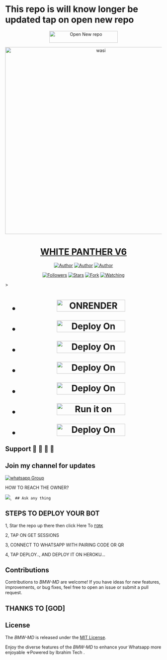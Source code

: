 
# This repo is will know longer be updated tap on open new repo
<p align="center">  
 <a href="https://github.com/GURUMD-TECH/WHITE-PANTHER-V6"><img title="Open New repo" src="https://img.shields.io/badge/Open New Repo-h?color=pink&style=for-the-badge&logo=bmw" width="220" height="38.45"/></a></p>

<p align="center">  
  <a href="https://whatsapp.com/channel/0029VaZuGSxEawdxZK9CzM0Y">
    <img alt="wasi" height="600" src="https://telegra.ph/file/c894c8ee8dd35b55a131b.jpg">
    <h1 align="center">WHITE PANTHER V6</h1>
  </a>
</p>
<p align="center">
<a href="https://github.com/GURUMD-TECH/WHITE-PANTHER-V6"><img title="Author" src="https://img.shields.io/badge/ibrahimaitech-black?style=for-the-badge&logo=Github"></a> <a href="https://whatsapp.com/channel/0029VaZuGSxEawdxZK9CzM0Y"><img title="Author" src="https://img.shields.io/badge/CHANNEL-black?style=for-the-badge&logo=whatsapp"></a> <a href="https://wa.me/25471077266"><img title="Author" src="https://img.shields.io/badge/CHAT US-black?style=for-the-badge&logo=whatsapp"></a>
<p/>
<p align="center">
<a href="https://github.com/gurumd-tech?tab=followers"><img title="Followers" src="https://img.shields.io/github/followers/gurumd-tech?label=Followers&style=social"></a>
<a href="https://github.com/gurumd-tech/WHITE-PANTHER --V6/stargazers/"><img title="Stars" src="https://img.shields.io/github/stars/gurumd-tech/WHITE -PANTHER-V6?&style=social"></a>
<a href="https://github.com/gurumd-tech/WHITE-PANTHER-V6/network/members"><img title="Fork" src="https://img.shields.io/github/forks/gurumd-tech/?style=social"></a>
<a href="https://github.com/gurumd-tech/WHITE-PANTHER-V6/watchers"><img title="Watching" src="https://img.shields.io/github/watchers/gurumd-tech/WHITE-PANTHER-V6?label=Watching&style=social"></a>
</p>></a>                     

   <h1 align="center"                  



***


</a></p>



- <a href="https://render-session-scanner-by-ibrahim-adams.onrender.com/"><img title="ONRENDER SESSION" src="https://img.shields.io/badge/GET SESSION-h?color=red&style=for-the-badge&logo=msi" width="220" height="38.45"/></a></p>


</p>

- <a href="https://github.com/ibrahimaitech/BMW-MD"><img title="Deploy On Render" src="https://img.shields.io/badge/DEPLOY ON HEROKU-h?color=yellow&style=for-the-badge&logo=msi" width="220" height="38.45"/></a></p>



- <a href="https://toystack.ai/"><img title="Deploy On Render" src="https://img.shields.io/badge/DEPLOY ON TOYSTACK-h?color=orange&style=for-the-badge&logo=msi" width="220" height="38.45"/></a></p>



- <a href="https://www.clever-cloud.com/"><img title="Deploy On Render" src="https://img.shields.io/badge/DEPLOY ON CLEVER-h?color=black&style=for-the-badge&logo=msi" width="220" height="38.45"/></a></p>

</p>


- <a href="https://render.com"><img title="Deploy On Render" src="https://img.shields.io/badge/DEPLOY ON RENDER-h?color=grey&style=for-the-badge&logo=msi" width="220" height="38.45"/></a></p>

</p>

- <a href="https://uptimerobot.com"><img title="Run it on uptime" src="https://img.shields.io/badge/RUN ON UPTIME-h?color=blue&style=for-the-badge&logo=msi" width="220" height="38.45"/></a></p>

</p>

- <a href="https://github.com/ibrahimaitech/BMW-MD-INFO"><img title="Deploy On Render" src="https://img.shields.io/badge/DEV INFORMATION-h?color=grey&style=for-the-badge&logo=msi" width="220" height="38.45"/></a></p>



</p>
   
##


## Support 🧧 🧧 🧧 🧧
## Join my channel for updates
<a href="https://whatsapp.com/channel/0029VaZuGSxEawdxZK9CzM0Y" target="_blank">
    <img alt="whatsapp Group" src="https://img.shields.io/badge/ Whatsapp Support Channel -25D366?style=for-the-badge&logo=whatsapp&logoColor=white" />
  </a>
</p>


HOW TO REACH THE OWNER? 
 
   
   <a href="https://wa.me/message/74F2PC4JA4F3P1">
    <img src="https://img.shields.io/badge/WhatsApp-25D366?style=for-the-badge&logo=whatsapp&logoColor=white" />
  </a>&nbsp;&nbsp;
   <a

    ## Ask any thing

</p>

## STEPS TO DEPLOY YOUR BOT


1, Star the repo up there then click Here To  [`FORK`](https://github.com/GURUMD-TECH/WHITE-PANTHER-V6)

2, TAP ON GET SESSIONS



3, CONNECT TO WHATSAPP WITH PAIRING CODE OR QR



4, TAP DEPLOY.., AND DEPLOY IT ON HEROKU...

</p>






  

</p>


## Contributions


Contributions to *BMW-MD* are welcome! If you have ideas for new features, improvements, or bug fixes, feel free to open an issue or submit a pull request.
## THANKS TO [GOD]

## License

The *BMW-MD* is released under the [MIT License](https://opensource.org/licenses/MIT).

Enjoy the diverse features of the *BMW-MD*  to enhance your Whatsapp more enjoyable
☣Powered by Ibrahim Tech
.
